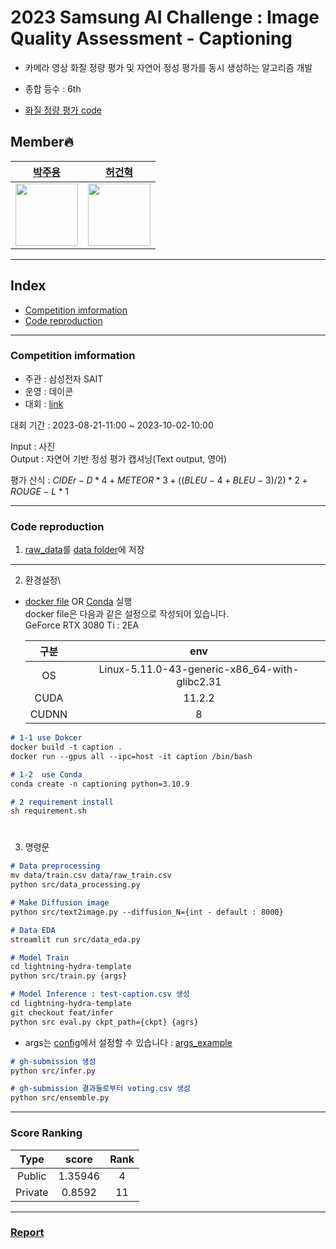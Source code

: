 # 2023 Samsung AI Challenge : Image Quality Assessment - Captioning

- 카메라 영상 화질 정량 평가 및 자연어 정성 평가를 동시 생성하는 알고리즘 개발

- 종합 등수 : 6th
- [화질 정량 평가 code](https://github.com/lliee1/Samsung-Image-Quality-Assessment-Mos)

## Member🔥
| [박주용](https://github.com/lliee1)| [허건혁](https://github.com/GeonHyeock) |
| :-: | :-: |
| <img src="https://avatars.githubusercontent.com/lliee1" width="100"> | <img src="https://avatars.githubusercontent.com/GeonHyeock" width="100"> |
***


## Index
* [Competition imformation](#competition-imformation)
* [Code reproduction](#code-reproduction)
***

### Competition imformation

- 주관 : 삼성전자 SAIT
- 운영 : 데이콘
- 대회 : [link](https://dacon.io/competitions/official/236134/overview/description)

대회 기간 : 2023-08-21-11:00 ~ 2023-10-02-10:00

Input : 사진 \
Output : 자연어 기반 정성 평가 캡셔닝(Text output, 영어)

평가 산식 : $CIDEr-D * 4 + METEOR * 3 + ((BLEU-4 + BLEU-3) / 2) * 2 + ROUGE-L * 1$

---

### Code reproduction

1. [raw_data](https://dacon.io/competitions/official/236134/data)를 [data folder](data)에 저장 

---

2. 환경설정\
- [docker file](Dockerfile) OR [Conda]() 실행 \
docker file은 다음과 같은 설정으로 작성되어 있습니다. \
GeForce RTX 3080 Ti : 2EA

    |구분|env|
    |:---:|:---:|
    |OS|Linux-5.11.0-43-generic-x86_64-with-glibc2.31|
    |CUDA|11.2.2|
    |CUDNN|8|

~~~md
# 1-1 use Dokcer
docker build -t caption .
docker run --gpus all --ipc=host -it caption /bin/bash

# 1-2  use Conda
conda create -n captioning python=3.10.9
~~~

~~~md
# 2 requirement install
sh requirement.sh
~~~

# 
3. 명령문

~~~md
# Data preprocessing
mv data/train.csv data/raw_train.csv
python src/data_processing.py 

# Make Diffusion image
python src/text2image.py --diffusion_N={int - default : 8000}

# Data EDA
streamlit run src/data_eda.py
~~~


~~~md
# Model Train
cd lightning-hydra-template
python src/train.py {args}

# Model Inference : test-caption.csv 생성
cd lightning-hydra-template
git checkout feat/infer
python src eval.py ckpt_path={ckpt} {agrs}
~~~
- args는 [config](lightning-hydra-template/configs)에서 설정할 수 있습니다 : [args_example](Reproduct.lua)

~~~md
# gh-submission 생성
python src/infer.py

# gh-submission 결과들로부터 voting.csv 생성
python src/ensemble.py
~~~


---
### Score Ranking
|Type|score|Rank|
| :---: | :---: | :---: |
| Public | 1.35946 | 4 |
| Private | 0.8592 | 11 |
---


### [Report](Report.pdf)